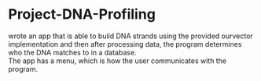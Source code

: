 # Project-DNA-Profiling
 
 wrote an app that is able to build DNA strands using the provided ourvector implementation 
 and then after processing data, the program determines who the DNA matches to in a database.  
 The app has a menu, which is how the user communicates with the program.
